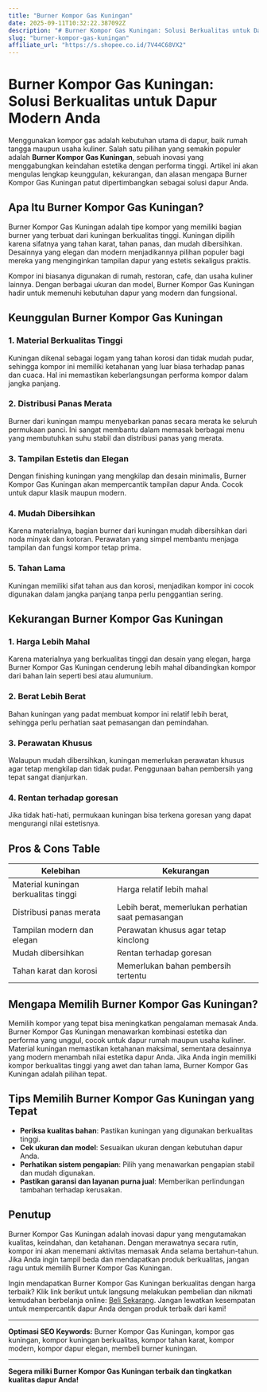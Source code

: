 ```yaml
---
title: "Burner Kompor Gas Kuningan"
date: 2025-09-11T10:32:22.387092Z
description: "# Burner Kompor Gas Kuningan: Solusi Berkualitas untuk Dapur Modern Anda..."
slug: "burner-kompor-gas-kuningan"
affiliate_url: "https://s.shopee.co.id/7V44C68VX2"
---
```

# Burner Kompor Gas Kuningan: Solusi Berkualitas untuk Dapur Modern Anda

Menggunakan kompor gas adalah kebutuhan utama di dapur, baik rumah tangga maupun usaha kuliner. Salah satu pilihan yang semakin populer adalah **Burner Kompor Gas Kuningan**, sebuah inovasi yang menggabungkan keindahan estetika dengan performa tinggi. Artikel ini akan mengulas lengkap keunggulan, kekurangan, dan alasan mengapa Burner Kompor Gas Kuningan patut dipertimbangkan sebagai solusi dapur Anda.

## Apa Itu Burner Kompor Gas Kuningan?

Burner Kompor Gas Kuningan adalah tipe kompor yang memiliki bagian burner yang terbuat dari kuningan berkualitas tinggi. Kuningan dipilih karena sifatnya yang tahan karat, tahan panas, dan mudah dibersihkan. Desainnya yang elegan dan modern menjadikannya pilihan populer bagi mereka yang menginginkan tampilan dapur yang estetis sekaligus praktis.

Kompor ini biasanya digunakan di rumah, restoran, cafe, dan usaha kuliner lainnya. Dengan berbagai ukuran dan model, Burner Kompor Gas Kuningan hadir untuk memenuhi kebutuhan dapur yang modern dan fungsional.

## Keunggulan Burner Kompor Gas Kuningan

### 1. Material Berkualitas Tinggi

Kuningan dikenal sebagai logam yang tahan korosi dan tidak mudah pudar, sehingga kompor ini memiliki ketahanan yang luar biasa terhadap panas dan cuaca. Hal ini memastikan keberlangsungan performa kompor dalam jangka panjang.

### 2. Distribusi Panas Merata

Burner dari kuningan mampu menyebarkan panas secara merata ke seluruh permukaan panci. Ini sangat membantu dalam memasak berbagai menu yang membutuhkan suhu stabil dan distribusi panas yang merata.

### 3. Tampilan Estetis dan Elegan

Dengan finishing kuningan yang mengkilap dan desain minimalis, Burner Kompor Gas Kuningan akan mempercantik tampilan dapur Anda. Cocok untuk dapur klasik maupun modern.

### 4. Mudah Dibersihkan

Karena materialnya, bagian burner dari kuningan mudah dibersihkan dari noda minyak dan kotoran. Perawatan yang simpel membantu menjaga tampilan dan fungsi kompor tetap prima.

### 5. Tahan Lama

Kuningan memiliki sifat tahan aus dan korosi, menjadikan kompor ini cocok digunakan dalam jangka panjang tanpa perlu penggantian sering.

## Kekurangan Burner Kompor Gas Kuningan

### 1. Harga Lebih Mahal

Karena materialnya yang berkualitas tinggi dan desain yang elegan, harga Burner Kompor Gas Kuningan cenderung lebih mahal dibandingkan kompor dari bahan lain seperti besi atau alumunium.

### 2. Berat Lebih Berat

Bahan kuningan yang padat membuat kompor ini relatif lebih berat, sehingga perlu perhatian saat pemasangan dan pemindahan.

### 3. Perawatan Khusus

Walaupun mudah dibersihkan, kuningan memerlukan perawatan khusus agar tetap mengkilap dan tidak pudar. Penggunaan bahan pembersih yang tepat sangat dianjurkan.

### 4. Rentan terhadap goresan

Jika tidak hati-hati, permukaan kuningan bisa terkena goresan yang dapat mengurangi nilai estetisnya.

## Pros & Cons Table

| Kelebihan                               | Kekurangan                                   |
|-----------------------------------------|----------------------------------------------|
| Material kuningan berkualitas tinggi  | Harga relatif lebih mahal                 |
| Distribusi panas merata               | Lebih berat, memerlukan perhatian saat pemasangan |
| Tampilan modern dan elegan           | Perawatan khusus agar tetap kinclong     |
| Mudah dibersihkan                    | Rentan terhadap goresan                   |
| Tahan karat dan korosi               | Memerlukan bahan pembersih tertentu    |

## Mengapa Memilih Burner Kompor Gas Kuningan?

Memilih kompor yang tepat bisa meningkatkan pengalaman memasak Anda. Burner Kompor Gas Kuningan menawarkan kombinasi estetika dan performa yang unggul, cocok untuk dapur rumah maupun usaha kuliner. Material kuningan memastikan ketahanan maksimal, sementara desainnya yang modern menambah nilai estetika dapur Anda. Jika Anda ingin memiliki kompor berkualitas tinggi yang awet dan tahan lama, Burner Kompor Gas Kuningan adalah pilihan tepat.

## Tips Memilih Burner Kompor Gas Kuningan yang Tepat

- **Periksa kualitas bahan**: Pastikan kuningan yang digunakan berkualitas tinggi.
- **Cek ukuran dan model**: Sesuaikan ukuran dengan kebutuhan dapur Anda.
- **Perhatikan sistem pengapian**: Pilih yang menawarkan pengapian stabil dan mudah digunakan.
- **Pastikan garansi dan layanan purna jual**: Memberikan perlindungan tambahan terhadap kerusakan.

## Penutup

Burner Kompor Gas Kuningan adalah inovasi dapur yang mengutamakan kualitas, keindahan, dan ketahanan. Dengan merawatnya secara rutin, kompor ini akan menemani aktivitas memasak Anda selama bertahun-tahun. Jika Anda ingin tampil beda dan mendapatkan produk berkualitas, jangan ragu untuk memilih Burner Kompor Gas Kuningan.

Ingin mendapatkan Burner Kompor Gas Kuningan berkualitas dengan harga terbaik? Klik link berikut untuk langsung melakukan pembelian dan nikmati kemudahan berbelanja online: [Beli Sekarang](https://s.shopee.co.id/7V44C68VX2). Jangan lewatkan kesempatan untuk mempercantik dapur Anda dengan produk terbaik dari kami!

---

**Optimasi SEO Keywords:** Burner Kompor Gas Kuningan, kompor gas kuningan, kompor kuningan berkualitas, kompor tahan karat, kompor modern, kompor dapur elegan, membeli burner kuningan.

---

**Segera miliki Burner Kompor Gas Kuningan terbaik dan tingkatkan kualitas dapur Anda!**